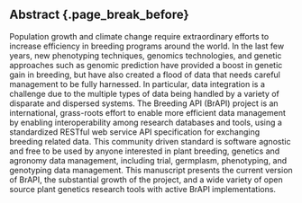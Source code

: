 ## Abstract {.page_break_before}

Population growth and climate change require extraordinary efforts to increase efficiency in breeding programs around the world. In the last few years, new phenotyping techniques, genomics technologies, and genetic approaches such as genomic prediction have provided a boost in genetic gain in breeding, but have also created a flood of data that needs careful management to be fully harnessed. In particular, data integration is a challenge due to the multiple types of data being handled by a variety of disparate and dispersed systems. 
The Breeding API (BrAPI) project is an international, grass-roots effort to enable more efficient data management by enabling interoperability among research databases and tools, using a standardized RESTful web service API specification for exchanging breeding related data.
This community driven standard is software agnostic and free to be used by anyone interested in plant breeding, genetics and agronomy data management, including trial, germplasm, phenotyping, and genotyping data management.
This manuscript presents the current version of BrAPI, the substantial growth of the project, and a wide variety of open source plant genetics research tools with active BrAPI implementations.
